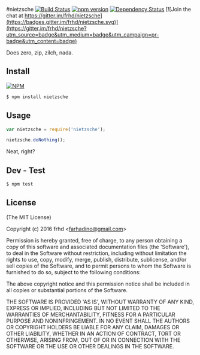 #nietzsche
[![Build Status](https://secure.travis-ci.org/frhd/nietzsche.png)](http://travis-ci.org/frhd/nietzsche) [![npm version](https://badge.fury.io/js/nietzsche.svg)](https://badge.fury.io/js/nietzsche) [![Dependency Status](https://gemnasium.com/badges/github.com/frhd/nietzsche.svg)](https://gemnasium.com/github.com/frhd/nietzsche) [![Join the chat at https://gitter.im/frhd/nietzsche](https://badges.gitter.im/frhd/nietzsche.svg)](https://gitter.im/frhd/nietzsche?utm_source=badge&utm_medium=badge&utm_campaign=pr-badge&utm_content=badge)

Does zero, zip, zilch, nada.

## Install

[![NPM](https://nodei.co/npm/nietzsche.png?downloads=true&downloadRank=true&stars=true)](https://nodei.co/npm/nietzsche/)

```bash
$ npm install nietzsche
```

## Usage

```js
var nietzsche = require('nietzsche');

nietzsche.doNothing();
```

Neat, right?

## Dev - Test

```bash
$ npm test 
```


## License 

(The MIT License)

Copyright (c) 2016 frhd &lt;farhadino@gmail.com&gt;

Permission is hereby granted, free of charge, to any person obtaining
a copy of this software and associated documentation files (the
'Software'), to deal in the Software without restriction, including
without limitation the rights to use, copy, modify, merge, publish,
distribute, sublicense, and/or sell copies of the Software, and to
permit persons to whom the Software is furnished to do so, subject to
the following conditions:

The above copyright notice and this permission notice shall be
included in all copies or substantial portions of the Software.

THE SOFTWARE IS PROVIDED 'AS IS', WITHOUT WARRANTY OF ANY KIND,
EXPRESS OR IMPLIED, INCLUDING BUT NOT LIMITED TO THE WARRANTIES OF
MERCHANTABILITY, FITNESS FOR A PARTICULAR PURPOSE AND NONINFRINGEMENT.
IN NO EVENT SHALL THE AUTHORS OR COPYRIGHT HOLDERS BE LIABLE FOR ANY
CLAIM, DAMAGES OR OTHER LIABILITY, WHETHER IN AN ACTION OF CONTRACT,
TORT OR OTHERWISE, ARISING FROM, OUT OF OR IN CONNECTION WITH THE
SOFTWARE OR THE USE OR OTHER DEALINGS IN THE SOFTWARE.
